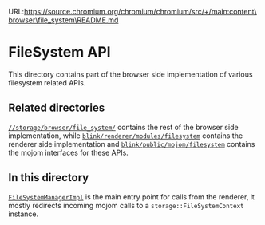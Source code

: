URL:https://source.chromium.org/chromium/chromium/src/+/main:content\browser\file_system\README.md
# FileSystem API

This directory contains part of the browser side implementation of various
filesystem related APIs.

## Related directories

[`//storage/browser/file_system/`](../../../storage/browser/file_system) contains the
rest of the browser side implementation, while
[`blink/renderer/modules/filesystem`](../../../third_party/blink/renderer/modules/filesystem)
contains the renderer side implementation and
[`blink/public/mojom/filesystem`](../../../third_party/blink/public/mojom/filesystem)
contains the mojom interfaces for these APIs.

## In this directory

[`FileSystemManagerImpl`](file_system_manager_impl.h) is the main entry point
for calls from the renderer, it mostly redirects incoming mojom calls to a
`storage::FileSystemContext` instance.

